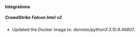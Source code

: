 #### Integrations
##### CrowdStrike Falcon Intel v2
- Updated the Docker image to: *demisto/python3:3.10.9.46807*.

